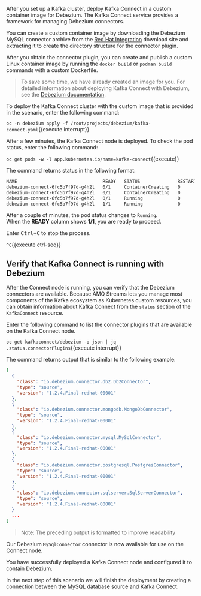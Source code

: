 After you set up a Kafka cluster, deploy Kafka Connect in a custom container image for Debezium. 
The Kafka Connect service provides a framework for managing Debezium connectors.

You can create a custom container image by downloading the Debezium MySQL connector archive from the [Red Hat Integration](https://access.redhat.com/jbossnetwork/restricted/listSoftware.html?product=red.hat.integration&downloadType=distributions) download site and extracting it to create the directory structure for the connector plugin.

After you obtain the connector plugin, you can create and publish a custom Linux container image by running the `docker build` or `podman build` commands with a custom Dockerfile.

> To save some time, we have already created an image for you. 
For detailed information about deploying Kafka Connect with Debezium, see the [Debezium documentation](https://access.redhat.com/documentation/en-us/red_hat_integration/2020-q3/html-single/getting_started_with_debezium/index#deploying-kafka-connect).

To deploy the Kafka Connect cluster with the custom image that is provided in the scenario, enter the following command:

``oc -n debezium apply -f /root/projects/debezium/kafka-connect.yaml``{{execute interrupt}}

After a few minutes, the Kafka Connect node is deployed. To check the pod status, enter the following command:

``oc get pods -w -l app.kubernetes.io/name=kafka-connect``{{execute}}

The command returns status in the following format:

```bash
NAME                                READY   STATUS              RESTARTS   AGE
debezium-connect-6fc5b7f97d-g4h2l   0/1     ContainerCreating   0          3s
debezium-connect-6fc5b7f97d-g4h2l   0/1     ContainerCreating   0          9s
debezium-connect-6fc5b7f97d-g4h2l   0/1     Running             0          25s
debezium-connect-6fc5b7f97d-g4h2l   1/1     Running             0          90s
```
After a couple of minutes, the pod status changes to `Running`.  
When the **READY** column shows **1/1**, you are ready to proceed.

Enter <kbd>Ctrl</kbd>+<kbd>C</kbd> to stop the process.

`^C`{{execute ctrl-seq}}

## Verify that Kafka Connect is running with Debezium

After the Connect node is running, you can verify that the Debezium connectors are available. 
Because AMQ Streams lets you manage most components of the Kafka ecosystem as Kubernetes custom resources, you can obtain information about Kafka Connect from the `status` section of the `KafkaConnect` resource.

Enter the following command to list the connector plugins that are available on the Kafka Connect node.

``oc get kafkaconnect/debezium -o json | jq .status.connectorPlugins``{{execute interrupt}}

The command returns output that is similar to the following example:

```json
[
  {
    "class": "io.debezium.connector.db2.Db2Connector",
    "type": "source",
    "version": "1.2.4.Final-redhat-00001"
  },
  {
    "class": "io.debezium.connector.mongodb.MongoDbConnector",
    "type": "source",
    "version": "1.2.4.Final-redhat-00001"
  },
  {
    "class": "io.debezium.connector.mysql.MySqlConnector",
    "type": "source",
    "version": "1.2.4.Final-redhat-00001"
  },
  {
    "class": "io.debezium.connector.postgresql.PostgresConnector",
    "type": "source",
    "version": "1.2.4.Final-redhat-00001"
  },
  {
    "class": "io.debezium.connector.sqlserver.SqlServerConnector",
    "type": "source",
    "version": "1.2.4.Final-redhat-00001"
  }
  ...
]
```

> Note: The preceding output is formatted to improve readability

Our Debezium `MySqlConnector` connector is now available for use on the Connect node.

You have successfully deployed a Kafka Connect node and configured it to contain Debezium.

In the next step of this scenario we will finish the deployment by creating a connection between the MySQL database source and Kafka Connect.
